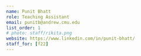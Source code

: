 ```yaml
---
name: Punit Bhatt
role: Teaching Assistant
email: punitb@andrew.cmu.edu
list_order: 1
# photo: staff/rikita.png
website: https://www.linkedin.com/in/punit-bhatt/
staff_for: [f22]
---
```


